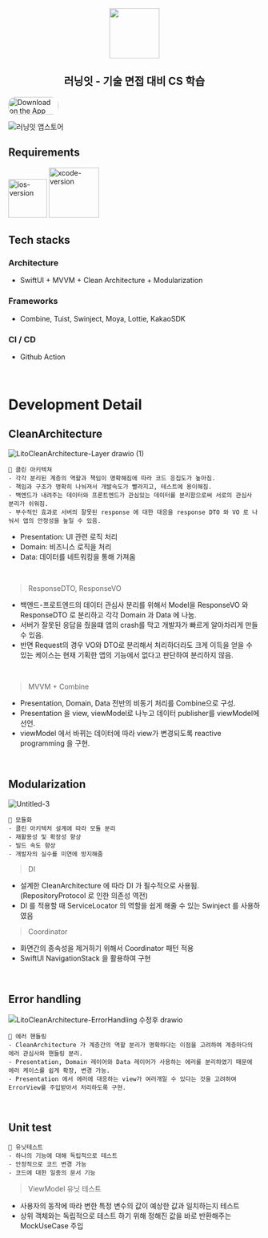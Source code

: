 <div align="center">
  <img src="https://github.com/SWM14-Lito/lito-ios/assets/56781342/24eafb32-a2c1-4a92-9766-c85381989fe8" width="100" >
</div>
<h2 align="center"> 러닝잇 - 기술 면접 대비 CS 학습 </h2>


<a href="https://apps.apple.com/kr/app/%EB%9F%AC%EB%8B%9D%EC%9E%87-%EA%B8%B0%EC%88%A0-%EB%A9%B4%EC%A0%91-%EB%8C%80%EB%B9%84-cs-%ED%95%99%EC%8A%B5/id6451151076" style="display: inline-block; overflow: hidden; border-top-left-radius: 13px; border-top-right-radius: 13px; border-bottom-right-radius: 13px; border-bottom-left-radius: 13px; width: 100px; height: 35px;"> <img src="https://tools.applemediaservices.com/api/badges/download-on-the-app-store/white/en-US?size=250x83&amp;releaseDate=1601596800&h=cf93971b907cb46ebd5dc8f2d957a6ef" alt="Download on the App Store" style="border-top-left-radius: 13px; border-top-right-radius: 13px; border-bottom-right-radius: 13px; border-bottom-left-radius: 13px; width: 100px; height: 35px;"></a>


![러닝잇 앱스토어](https://github.com/SWM14-Lito/lito-ios/assets/56781342/f376541f-e4f4-4974-903d-0845b9ea6e32)

## Requirements

<img width="77" alt="ios-version" src="https://img.shields.io/badge/iOS-16.0%2B-lightgrey"> 
<img width="100" alt="xcode-version" src="https://img.shields.io/badge/Xcode-14.3.1-informational"> 

<br/>


## Tech stacks
### Architecture
- SwiftUI + MVVM + Clean Architecture + Modularization
### Frameworks
- Combine, Tuist, Swinject, Moya, Lottie, KakaoSDK
### CI / CD
- Github Action

<br/>

# Development Detail
## CleanArchitecture

![LitoCleanArchitecture-Layer drawio (1)](https://github.com/SWM14-Lito/lito-ios/assets/56781342/f50ae5cf-b578-4e1d-9540-db4c5b986dff)


    🎯 클린 아키텍쳐
    - 각각 분리된 계층의 역할과 책임이 명확해짐에 따라 코드 응집도가 높아짐.
    - 책임과 구조가 명확히 나눠져서 개발속도가 빨라지고, 테스트에 용이해짐.
    - 백엔드가 내려주는 데이터와 프론트엔드가 관심있는 데이터를 분리함으로써 서로의 관심사 분리가 쉬워짐. 
    - 부수적인 효과로 서버의 잘못된 response 에 대한 대응을 response DTO 와 VO 로 나눠서 앱의 안정성을 높일 수 있음.

- Presentation: UI 관련 로직 처리
- Domain: 비즈니스 로직을 처리
- Data: 데이터를 네트워킹을 통해 가져옴

<br/>

> ResponseDTO, ResponseVO
- 백엔드-프로트엔드의 데이터 관심사 분리를 위해서 Model을 ResponseVO 와 ResponseDTO 로 분리하고 각각 Domain 과 Data 에 나눔.
- 서버가 잘못된 응답을 줬을떄 앱의 crash를 막고 개발자가 빠르게 알아차리게 만들 수 있음.
- 반면 Request의 경우 VO와 DTO로 분리해서 처리하더라도 크게 이득을 얻을 수 있는 케이스는 현재 기획한 앱의 기능에서 없다고 판단하여 분리하지 않음.

<br/>

> MVVM + Combine
- Presentation, Domain, Data 전반의 비동기 처리를 Combine으로 구성.
- Presentation 을 view, viewModel로 나누고 데이터 publisher를 viewModel에 선언.
- viewModel 에서 바뀌는 데이터에 따라 view가 변경되도록 reactive programming 을 구현.

<br/>

## Modularization

![Untitled-3](https://github.com/SWM14-Lito/lito-ios/assets/56781342/bd5fc5f3-a623-4fb2-bec4-28e04f0971db)

    🎯 모듈화
    - 클린 아키텍처 설계에 따라 모듈 분리
    - 재활용성 및 확장성 향상
    - 빌드 속도 향상
    - 개발자의 실수를 미연에 방지해줌

> DI
- 설계한 CleanArchitecture 에 따라 DI 가 필수적으로 사용됨. (RepositoryProtocol 로 인한 의존성 역전)
- DI 를 적용할 때 ServiceLocator 의 역할을 쉽게 해줄 수 있는 Swinject 를 사용하였음

> Coordinator
- 화면간의 종속성을 제거하기 위해서 Coordinator 패턴 적용
- SwiftUI NavigationStack 을 활용하여 구현

<br/>

## Error handling

![LitoCleanArchitecture-ErrorHandling 수정후 drawio](https://github.com/SWM14-Lito/lito-ios/assets/56781342/d4a31379-b9aa-481d-8f9c-091a9e453665)


    🎯 에러 핸들링
    - CleanArchitecture 가 계층간의 역할 분리가 명확하다는 이점을 고려하여 계층마다의 에러 관심사와 핸들링 분리.
    - Presentation, Domain 레이어와 Data 레이어가 사용하는 에러를 분리하였기 때문에 에러 케이스를 쉽게 확장, 변경 가능.
    - Presentation 에서 에러에 대응하는 view가 여러개일 수 있다는 것을 고려하여 ErrorView를 주입받아서 처리하도록 구현.

<br/>

## Unit test
    🎯 유닛테스트
    - 하나의 기능에 대해 독립적으로 테스트
    - 안정적으로 코드 변경 가능
    - 코드에 대한 일종의 문서 기능

> ViewModel 유닛 테스트
- 사용자의 동작에 따라 변한 특정 변수의 값이 예상한 값과 일치하는지 테스트
- 상위 객체와는 독립적으로 테스트 하기 위해 정해진 값을 바로 반환해주는 MockUseCase 주입
  
